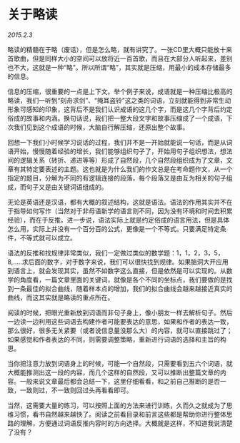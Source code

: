 # 关于略读

_2015.2.3_

略读的精髓在于略（废话），但是怎么略，就有讲究了。一张CD里大概只能放十来首歌曲，但是同样大小的空间可以放将近一百首歌，而且在大部分人听起来，差别也不大，这就是一种“略”。所以所谓“略”，其实就是压缩，用最小的成本存储最多的信息。

信息的压缩，很重要的一点是上下文。举个例子来说，成语就是一种压缩比极高的略读，我们一听到“刻舟求剑”、“掩耳盗铃”这之类的词语，立刻就能得到非常生动形象可感知的印象，这背后不是我们认识成语的这几个字，而是这几个字背后约定俗成的故事和内涵。换句话说，我们把一整大段文字和故事压缩成了一个成语，下次我们见到这个成语的时候，大脑自行解压缩，还原出整个故事。

回想一下我们小时候学习说话的过程，我们并不是一开始就能说一句话，而是从词语开始，慢慢随着经验的增长，我们能够组织句子了，开始用句子组织想法，想法间的逻辑关系（转折、递进等等）形成了自然段，几个自然段组织成为了文章，文章有其特定要表述的主题。这也就是为什么我们的作文总是在考命题作文，从一个指定的题目，分解为不同的有逻辑连接的段落，每个段落又是由互为相关的句子组成，而句子又是由关键词语组成的。

无论是英语还是汉语，都有大概的叙述结构，这就是语法。语法的作用其实并不在于指导如何写作（当然对于非母语新学的语言则不同，因为没有环境和时间去积累经验），而在于反推。进一步说，语法实际上就是约定俗成的语言用法，但是具体怎么用，实际上并没有一个百分百的公式，更像是一个不等式。只要满足特定条件，不等式就可以成立。

语法的反推和找规律非常类似，我们一定做过类似的数学题：1，1，2，3，5，8,.....求后面的数字，对于数字来说，我们可以很快找到规律。如果脑洞大开应用到语言上，就会发现其实，虽然不如数字这么直接，但是依然是可以实现的。从数学的角度看，一篇文章里面的关键词，就像是各个不同的坐标点，我们要做的是找到一条最佳的拟合曲线，随着样本点的增加，我们的拟合曲线会越来越接近真实的曲线，而这其实就是略读的重点所在。

阅读的时候，把眼光重新放到词语而非句子身上，像小朋友一样去解析句子。然后一边读一边利用这些词语去构建作者可能要表达的意思，如果和作者的表达一致，那么很好，很多无关紧要（或者说信息量没那么大）的内容，就可以直接跳过了；如果感觉和作者表达的不同，则需要调整策略，重新进行词语的选择和主旨的构思。

当你把注意力放到词语身上的时候，可能一个自然段，只需要看到五六个词语，就大概能推测出这一段的内容，而几个这样的自然段，又可以推断出整篇文章的内容。一般来说文章最后都会总结一下，这里仔细看看，和之前自己推断的是否一致，一致则过，不一致则回过头再看看即可。

当然，这需要大量的练习，可以按照上面的方法来进行训练，久而久之就成为了思维习惯，看书自然越来越快了。阅读之前看目录和前言这些都是帮助你进行整体思路的理解，方便通过词语反推内容时的方向选择。大概就是这样，不知道我说清楚了没有？
